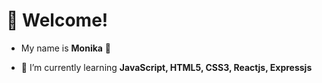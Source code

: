   # 👋 **Welcome!**
- My name is **Monika** 👩

- 🌱 I’m currently learning **JavaScript, HTML5, CSS3, Reactjs, Expressjs**
